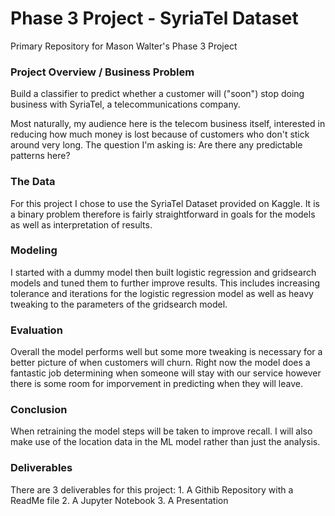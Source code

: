 # Phase 3 Project - SyriaTel Dataset

Primary Repository for Mason Walter's Phase 3 Project

### Project Overview / Business Problem

Build a classifier to predict whether a customer will ("soon") stop doing business with SyriaTel, a telecommunications company.

Most naturally, my audience here is the telecom business itself, interested in reducing how much money is lost because of customers who don't stick around very long. The question I'm asking is: Are there any predictable patterns here?

### The Data

For this project I chose to use the SyriaTel Dataset provided on Kaggle.  It is a binary problem therefore is fairly straightforward in goals
for the models as well as interpretation of results.

### Modeling

I started with a dummy model then built logistic regression and gridsearch models and tuned them to further improve results. This includes increasing tolerance and iterations for the logistic regression model as well as heavy tweaking to the parameters of the gridsearch model.

### Evaluation

Overall the model performs well but some more tweaking is necessary for a better picture of when customers will churn.
Right now the model does a fantastic job determining when someone will stay with our service however there is some room for imporvement in predicting when they will leave.


### Conclusion

When retraining the model steps will be taken to improve recall. I will also make use of the location data in the ML model rather than just the analysis.  


### Deliverables

There are 3 deliverables for this project:
    1. A Githib Repository with a ReadMe file
    2. A Jupyter Notebook
    3. A Presentation